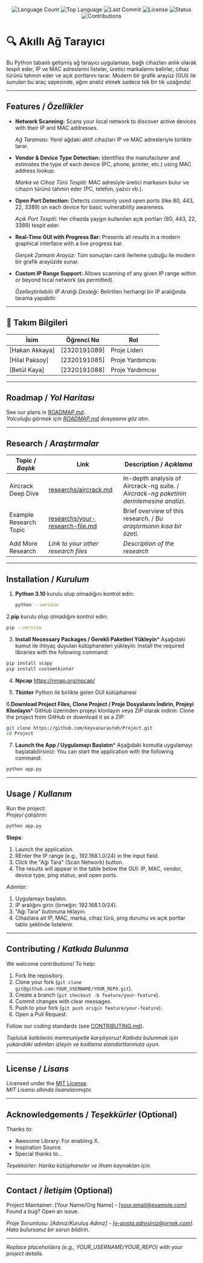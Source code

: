 <div align="center">
  <img src="https://img.shields.io/github/languages/count/keyvanarasteh/Project?style=flat-square&color=blueviolet" alt="Language Count">
  <img src="https://img.shields.io/github/languages/top/keyvanarasteh/Project?style=flat-square&color=1e90ff" alt="Top Language">
  <img src="https://img.shields.io/github/last-commit/keyvanarasteh/Project?style=flat-square&color=ff69b4" alt="Last Commit">
  <img src="https://img.shields.io/github/license/keyvanarasteh/Project?style=flat-square&color=yellow" alt="License">
  <img src="https://img.shields.io/badge/Status-Active-green?style=flat-square" alt="Status">
  <img src="https://img.shields.io/badge/Contributions-Welcome-brightgreen?style=flat-square" alt="Contributions">
</div>

# 🔍 Akıllı Ağ Tarayıcı 
  
Bu Python tabanlı gelişmiş ağ tarayıcı uygulaması, bağlı cihazları anlık olarak tespit eder, IP ve MAC adreslerini listeler, üretici markalarını belirler, cihaz türünü tahmin eder ve açık portlarını tarar. Modern bir grafik arayüz (GUI) ile sunulan bu araç sayesinde, ağını analiz etmek sadece tek bir tık uzağında!

---

## Features / *Özellikler*

- **Network Scanning:** Scans your local network to discover active devices with their IP and MAC addresses.

  *Ağ Taraması:* Yerel ağdaki aktif cihazları IP ve MAC adresleriyle birlikte tarar.

- **Vendor & Device Type Detection:** Identifies the manufacturer and estimates the type of each device (PC, phone, printer, etc.) using MAC address lookup.

  *Marka ve Cihaz Türü Tespiti:* MAC adresiyle üretici markasını bulur ve cihazın türünü tahmin eder (PC, telefon, yazıcı vb.).

- **Open Port Detection:** Detects commonly used open ports (like 80, 443, 22, 3389) on each device for basic vulnerability awareness.

  *Açık Port Tespiti:* Her cihazda yaygın kullanılan açık portları (80, 443, 22, 3389) tespit eder.

- **Real-Time GUI with Progress Bar:** Presents all results in a modern graphical interface with a live progress bar.

  *Gerçek Zamanlı Arayüz:* Tüm sonuçları canlı ilerleme çubuğu ile modern bir grafik arayüzde sunar.

- **Custom IP Range Support:** Allows scanning of any given IP range within or beyond local network (as permitted).

  *Özelleştirilebilir IP Aralığı Desteği:* Belirtilen herhangi bir IP aralığında tarama yapabilir.



---

## 👥 Takım Bilgileri

| İsim            | Öğrenci No   | Rol              |
| --------------- | ------------ | ---------------- |
| [Hakan Akkaya]  | [2320191089] | Proje Lideri |
| [Hilal Paksoy]  | [2320191085] | Proje Yardımcısı |
| [Betül Kaya]    | [2320191088] | Proje Yardımcısı |

---

## Roadmap / *Yol Haritası*

See our plans in [ROADMAP.md](ROADMAP.md).  
*Yolculuğu görmek için [ROADMAP.md](ROADMAP.md) dosyasına göz atın.*

---

## Research / *Araştırmalar*

| Topic / *Başlık*        | Link                                    | Description / *Açıklama*                        |
|-------------------------|-----------------------------------------|------------------------------------------------|
| Aircrack Deep Dive      | [researchs/aircrack.md](researchs/aircrack.md) | In-depth analysis of Aircrack-ng suite. / *Aircrack-ng paketinin derinlemesine analizi.* |
| Example Research Topic  | [researchs/your-research-file.md](researchs/your-research-file.md) | Brief overview of this research. / *Bu araştırmanın kısa bir özeti.* |
| Add More Research       | *Link to your other research files*     | *Description of the research*                  |

---

## Installation / *Kurulum*


1. **Python 3.10** 
kurulu olup olmadığını kontrol edin:
   ```bash
   python --version
   ```

2.**pip** 
kurulu olup olmadığını kontrol edin:
   ```bash
   pip --version
   ```

3.  **Install Necessary Packages / Gerekli Paketleri Yükleyin***
    Aşağıdaki komut ile ihtiyaç duyulan kütüphaneleri yükleyin:
    Install the required libraries with the following command:

   ```bash
   pip install scapy
   pip install customtkinter
   ```
4. **Npcap**
  https://nmap.org/npcap/

5. **Tkinter**
Python ile birlikte gelen GUI kütüphanesi

6.**Download Project Files, Clone Project / Proje Dosyalarını İndirin, Projeyi Klonlayın***
    GitHub üzerinden projeyi klonlayın veya ZIP olarak indirin:
    Clone the project from GitHub or download it as a ZIP:
   ```bash
   git clone https://github.com/keyvanarasteh/Project.git
   cd Project
   ```
7.  **Launch the App / Uygulamayı Başlatın***
   Aşağıdaki komutla uygulamayı başlatabilirsiniz:
   You can start the application with the following command: 
   ```bash
   python app.py
   ```

---

## Usage / *Kullanım*

Run the project:  
*Projeyi çalıştırın:*

```bash
python app.py

```

**Steps**:  
1. Launch the application.  
2. REnter the IP range (e.g., 192.168.1.0/24) in the input field.  
3. Click the "Ağı Tara" (Scan Network) button.
4. The results will appear in the table below the GUI: IP, MAC, vendor, device type, ping status, and open ports.

*Adımlar*:  
1. Uygulamayı başlatın.
2. IP aralığını girin (örneğin: 192.168.1.0/24).
3. "Ağı Tara" butonuna tıklayın.
4. Cihazlara ait IP, MAC, marka, cihaz türü, ping durumu ve açık portlar tablo şeklinde listelenir.
---

## Contributing / *Katkıda Bulunma*

We welcome contributions! To help:  
1. Fork the repository.  
2. Clone your fork (`git clone git@github.com:YOUR_USERNAME/YOUR_REPO.git`).  
3. Create a branch (`git checkout -b feature/your-feature`).  
4. Commit changes with clear messages.  
5. Push to your fork (`git push origin feature/your-feature`).  
6. Open a Pull Request.  

Follow our coding standards (see [CONTRIBUTING.md](CONTRIBUTING.md)).  

*Topluluk katkilerini memnuniyetle karşılıyoruz! Katkıda bulunmak için yukarıdaki adımları izleyin ve kodlama standartlarımıza uyun.*

---

## License / *Lisans*

Licensed under the [MIT License](LICENSE).  
*MIT Lisansı altında lisanslanmıştır.*

---

## Acknowledgements / *Teşekkürler* (Optional)

Thanks to:  
- Awesome Library: For enabling X.  
- Inspiration Source.  
- Special thanks to...  

*Teşekkürler: Harika kütüphaneler ve ilham kaynakları için.*

---

## Contact / *İletişim* (Optional)

Project Maintainer: [Your Name/Org Name] - [your.email@example.com]  
Found a bug? Open an issue.  

*Proje Sorumlusu: [Adınız/Kuruluş Adınız] - [e-posta.adresiniz@ornek.com]. Hata bulursanız bir sorun bildirin.*

---

*Replace placeholders (e.g., YOUR_USERNAME/YOUR_REPO) with your project details.*
